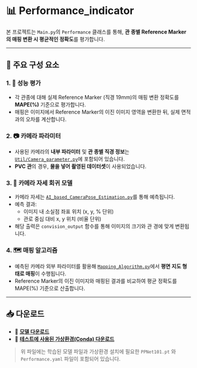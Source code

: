# 📊 Performance_indicator

본 프로젝트는 `Main.py`의 `Performance` 클래스를 통해, **관 종별 Reference Marker의 매핑 변환 시 평균적인 정확도**를 평가합니다.

---

## 📌 주요 구성 요소

### 1. 🎯 성능 평가
- 각 관종에 대해 실제 Reference Marker (직경 19mm)의 매핑 변환 정확도를 **MAPE(%)** 기준으로 평가합니다.
- 매핑은 이미지에서 Reference Marker의 이진 이미지 영역을 변환한 뒤, 실제 면적과의 오차를 계산합니다.

### 2. 📷 카메라 파라미터
- 사용된 카메라의 **내부 파라미터** 및 **관 종별 직경 정보**는 [`Util/Camera_parameter.py`](./Util/Camera_parameter.py)에 포함되어 있습니다.
- **PVC 관**의 경우, **물을 넣어 촬영된 데이터셋**이 사용되었습니다.

### 3. 🧠 카메라 자세 회귀 모델
- 카메라 자세는 [`AI_based_CameraPose_Estimation.py`](./AI_based_CameraPose_Estimation.py)를 통해 예측됩니다.
- 예측 결과:
  - 이미지 내 소실점 좌표 위치 (x, y, % 단위)
  - 관로 중심 대비 x, y 위치 (비율 단위)
- 해당 출력은 `convision_output` 함수를 통해 이미지의 크기와 관 경에 맞게 변환됩니다.

### 4. 🗺️ 매핑 알고리즘
- 예측된 카메라 외부 파라미터를 활용해 [`Mapping_Algorithm.py`](./Mapping_Algorithm.py)에서 **평면 지도 형태로 매핑**이 수행됩니다.
- Reference Marker의 이진 이미지와 매핑된 결과를 비교하여 평균 정확도를 MAPE(%) 기준으로 산출합니다.

---

## 📥 다운로드

- 🔗 **[모델 다운로드]([https://drive.google.com/your-model-link](https://drive.google.com/file/d/1hQzI-rVq_Br3iA5lejnrL-r_7RyDUkZO/view?usp=drive_link))**  
- 🔗 **[테스트에 사용된 가상환경(Conda) 다운로드](https://drive.google.com/file/d/1UdO8GioxjEhIxPFrlbxj2YyO_5R40N91/view?usp=drive_link)**

> 위 파일에는 학습된 모델 파일과 가상환경 설치에 필요한 `PPNet101.pt` 와 `Performance.yaml` 파일이 포함되어 있습니다.
